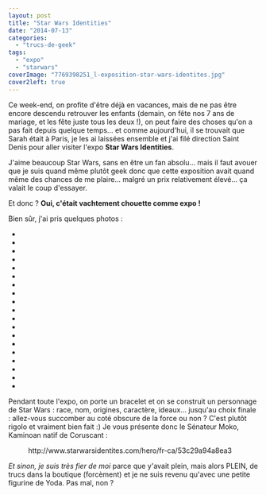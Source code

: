 ```yaml
---
layout: post
title: "Star Wars Identities"
date: "2014-07-13"
categories: 
  - "trucs-de-geek"
tags: 
  - "expo"
  - "starwars"
coverImage: "7769398251_l-exposition-star-wars-identites.jpg"
cover2left: true
---
```


Ce week-end, on profite d'être déjà en vacances, mais de ne pas être encore descendu retrouver les enfants (demain, on fête nos 7 ans de mariage, et les fête juste tous les deux !), on peut faire des choses qu'on a pas fait depuis quelque temps... et comme aujourd'hui, il se trouvait que Sarah était à Paris, je les ai laissées ensemble et j'ai filé direction Saint Denis pour aller visiter l'expo **Star Wars Identities**.

J'aime beaucoup Star Wars, sans en être un fan absolu... mais il faut avouer que je suis quand même plutôt geek donc que cette exposition avait quand même des chances de me plaire... malgré un prix relativement élevé... ça valait le coup d'essayer.

Et donc ? **Oui, c'était vachtement chouette comme expo !**

Bien sûr, j'ai pris quelques photos :

<div id="starwars-slider" class="splide">
<div class="splide__track">
<ul class="splide__list">
<li class="splide__slide"><img src="/images/2014/07/Star-Wars-Identities/13_07_2014 - 1.jpg" alt=""></li>
<li class="splide__slide"><img src="/images/2014/07/Star-Wars-Identities/13_07_2014 - 2.jpg" alt=""></li>
<li class="splide__slide"><img src="/images/2014/07/Star-Wars-Identities/13_07_2014 - 3.jpg" alt=""></li>
<li class="splide__slide"><img src="/images/2014/07/Star-Wars-Identities/13_07_2014 - 4.jpg" alt=""></li>
<li class="splide__slide"><img src="/images/2014/07/Star-Wars-Identities/13_07_2014 - 5.jpg" alt=""></li>
<li class="splide__slide"><img src="/images/2014/07/Star-Wars-Identities/13_07_2014 - 6.jpg" alt=""></li>
<li class="splide__slide"><img src="/images/2014/07/Star-Wars-Identities/13_07_2014 - 7.jpg" alt=""></li>
<li class="splide__slide"><img src="/images/2014/07/Star-Wars-Identities/13_07_2014 - 8.jpg" alt=""></li>
<li class="splide__slide"><img src="/images/2014/07/Star-Wars-Identities/13_07_2014 - 9.jpg" alt=""></li>
<li class="splide__slide"><img src="/images/2014/07/Star-Wars-Identities/13_07_2014 - 10.jpg" alt=""></li>
<li class="splide__slide"><img src="/images/2014/07/Star-Wars-Identities/13_07_2014 - 11.jpg" alt=""></li>
<li class="splide__slide"><img src="/images/2014/07/Star-Wars-Identities/13_07_2014 - 12.jpg" alt=""></li>
<li class="splide__slide"><img src="/images/2014/07/Star-Wars-Identities/13_07_2014 - 13.jpg" alt=""></li>
<li class="splide__slide"><img src="/images/2014/07/Star-Wars-Identities/13_07_2014 - 14.jpg" alt=""></li>
<li class="splide__slide"><img src="/images/2014/07/Star-Wars-Identities/13_07_2014 - 15.jpg" alt=""></li>
<li class="splide__slide"><img src="/images/2014/07/Star-Wars-Identities/13_07_2014 - 16.jpg" alt=""></li>
<li class="splide__slide"><img src="/images/2014/07/Star-Wars-Identities/13_07_2014 - 17.jpg" alt=""></li>
<li class="splide__slide"><img src="/images/2014/07/Star-Wars-Identities/13_07_2014 - 18.jpg" alt=""></li>
<li class="splide__slide"><img src="/images/2014/07/Star-Wars-Identities/13_07_2014 - 19.jpg" alt=""></li>
</ul>
</div>
</div>

Pendant toute l'expo, on porte un bracelet et on se construit un personnage de Star Wars : race, nom, origines, caractère, ideaux... jusqu'au choix finale : allez-vous succomber au coté obscure de la force ou non ? C'est plutôt rigolo et vraiment bien fait :) Je vous présente donc le Sénateur Moko, Kaminoan natif de Coruscant :

<figure style="width:500px">
	<img src="/images/StarWarsIdentities_moko_53c29a94a8ea3.jpg" alt="">
	<figcaption>http://www.starwarsidentites.com/hero/fr-ca/53c29a94a8ea3</figcaption>
</figure>

_Et sinon, je suis très fier de moi_ parce que y'avait plein, mais alors PLEIN, de trucs dans la boutique (forcèment) et je ne suis revenu qu'avec une petite figurine de Yoda. Pas mal, non ?
